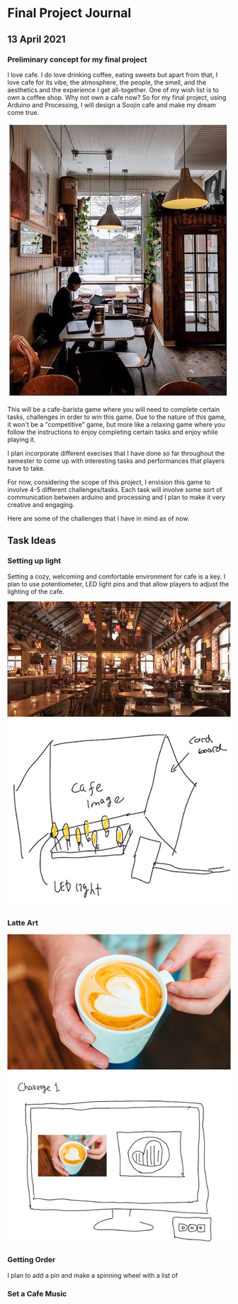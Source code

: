 # Final Project Journal

## 13 April 2021

### Preliminary concept for my final project 

I love cafe. I do love drinking coffee, eating sweets but apart from that, I love cafe for its vibe, the atmosphere, the people, the smell, and the aesthetics and the experience I get all-together. One of my wish list is to own a coffee shop. Why not own a cafe now? So for my final project, using Arduino and Processing, I will design a Soojin cafe and make my dream come true. 

![alt-text](Images/cafe.jpg)

This will be a cafe-barista game where you will need to complete certain tasks, challenges in order to win this game. Due to the nature of this game, it won't be a "competitive" game, but more like a relaxing game where you follow the instructions to enjoy completing certain tasks and enjoy while playing it. 

I plan incorporate different execises that I have done so far throughout the semester to come up with interesting tasks and performances that players have to take. 

For now, considering the scope of this project, I envision this game to involve 4-5 different challenges/tasks. Each task will involve some sort of communication between arduino and processing and I plan to make it very creative and engaging.

Here are some of the challenges that I have in mind as of now.

## Task Ideas

### Setting up light 

Setting a cozy, welcoming and comfortable environment for cafe is a key. I plan to use potentiometer, LED light pins and that allow players to adjust the lighting of the cafe.

![alt-text](Images/light.jpg) ![alt-text](Images/cafelight2.jpg) 

### Latte Art

![alt-text](Images/latteart.jpg) ![alt-text](Images/latteart2.jpg) 


### Getting Order

I plan to add a pin and make a spinning wheel with a list of 

### Set a Cafe Music




